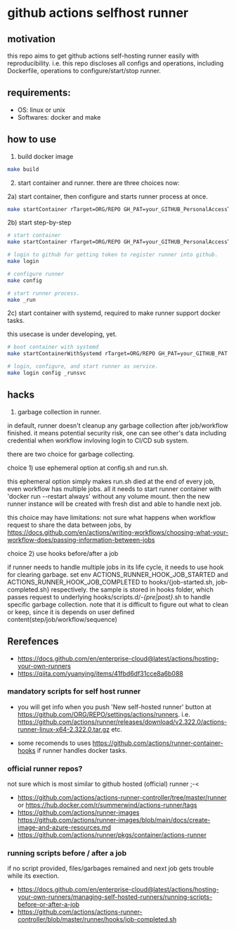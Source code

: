 # github actions selfhost runner

## motivation

this repo aims to get github actions self-hosting runner easily with reproducibility.
i.e. this repo discloses all configs and operations, including Dockerfile, operations to configure/start/stop runner.

## requirements:
- OS: linux or unix
- Softwares: docker and make

## how to use

1) build docker image

```bash
make build
```

2) start container and runner. there are three choices now:

2a) start container, then configure and starts runner process at once.
```bash
make startContainer rTarget=ORG/REPO GH_PAT=your_GITHUB_PersonalAccessToken
```

2b) start step-by-step

```bash
# start container
make startContainer rTarget=ORG/REPO GH_PAT=your_GITHUB_PersonalAccessToken cmd='tail -f /dev/null'

# login to github for getting token to register runner into github.
make login

# configure runner
make config

# start runner process.
make _run
```

2c) start container with systemd, required to make runner support docker tasks.

this usecase is under developing, yet.

```bash
# boot container with systemd
make startContainerWithSystemd rTarget=ORG/REPO GH_PAT=your_GITHUB_PAT

# login, configure, and start runner as service.
make login config _runsvc
```

## hacks

1) garbage collection in runner.

in default, runner doesn't cleanup any garbage collection after job/workflow finished.
it means potential security risk, one can see other's data including credential when workflow invloving login to CI/CD sub system.

there are two choice for garbage collecting.

choice 1) use ephemeral option at config.sh and run.sh.

this ephemeral option simply makes run.sh died at the end of every job, even workflow has multiple jobs.
all it needs to start runner container with 'docker run --restart always' without any volume mount.
then the new runner instance will be created with fresh dist and able to handle next job.

this choice may have limitations:
not sure what happens when workflow request to share the data between jobs, by https://docs.github.com/en/actions/writing-workflows/choosing-what-your-workflow-does/passing-information-between-jobs

choice 2) use hooks before/after a job

if runner needs to handle multiple jobs in its life cycle, it needs to use hook for clearing garbage.
set env ACTIONS_RUNNER_HOOK_JOB_STARTED and ACTIONS_RUNNER_HOOK_JOB_COMPLETED to hooks/{job-started.sh, job-completed.sh} respectively.
the sample is stored in hooks folder, which passes request to underlying hooks/scripts.d/*-{pre|post}*.sh to handle specific garbage collection.
note that it is difficult to figure out what to clean or keep, since it is depends on user defined content(step/job/workflow/sequence)


## Rerefences

- https://docs.github.com/en/enterprise-cloud@latest/actions/hosting-your-own-runners
- https://qiita.com/yuanying/items/41fbd6df31cce8a6b088

### mandatory scripts for self host runner

- you will get info when you push 'New self-hosted runner' button at https://github.com/ORG/REPO/settings/actions/runners.
i.e. https://github.com/actions/runner/releases/download/v2.322.0/actions-runner-linux-x64-2.322.0.tar.gz etc.

- some recomends to uses https://github.com/actions/runner-container-hooks if runner handles docker tasks.

### official runner repos?

not sure which is most similar to github hosted (official) runner ;-<

- https://github.com/actions/actions-runner-controller/tree/master/runner or  https://hub.docker.com/r/summerwind/actions-runner/tags
- https://github.com/actions/runner-images https://github.com/actions/runner-images/blob/main/docs/create-image-and-azure-resources.md
- https://github.com/actions/runner/pkgs/container/actions-runner

### running scripts before / after a job

if no script provided, files/garbages remained and next job gets trouble while its exection.

- https://docs.github.com/en/enterprise-cloud@latest/actions/hosting-your-own-runners/managing-self-hosted-runners/running-scripts-before-or-after-a-job
- https://github.com/actions/actions-runner-controller/blob/master/runner/hooks/job-completed.sh
